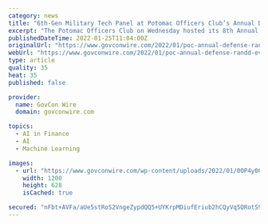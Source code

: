 ```yaml
---
category: news
title: "6th-Gen Military Tech Panel at Potomac Officers Club’s Annual Defense R&D Summit Focused on AI, Machine Learning"
excerpt: "The Potomac Officers Club on Wednesday hosted its 8th Annual Defense Research & Development Summit, where government and industry leaders discussed the projects and ideas that are keeping the U.S. military and Department of Defense officials at the forefront of modern strategy,"
publishedDateTime: 2022-01-25T11:04:00Z
originalUrl: "https://www.govconwire.com/2022/01/poc-annual-defense-randd-event-panelists-discuss-6th-generation-military-tech/"
webUrl: "https://www.govconwire.com/2022/01/poc-annual-defense-randd-event-panelists-discuss-6th-generation-military-tech/"
type: article
quality: 35
heat: 35
published: false

provider:
  name: GovCon Wire
  domain: govconwire.com

topics:
  - AI in Finance
  - AI
  - Machine Learning

images:
  - url: "https://www.govconwire.com/wp-content/uploads/2022/01/00P4y000017tH9OEAU-2.png"
    width: 1200
    height: 628
    isCached: true

secured: "nFbt+AVFa/aUe5stRoS2VngeZypdQQ5+UYKrpMDiufEriub2hCQyVq5QRotS93qfEAuOyhVXoc/FMnxv0q3ArlXnAlchSYH/DInGUhC926f8ciurlRS3Qr9S3rjcAJdQGMroGkXxuqZLd6WK5WL+ovUCo3hoE/0sI7/5J81TvMdQhuE4pp1WhlH9S5cFm8+dW4BhOmEjy6TVCAYpsyoW6OLK3Q912I+pfQ9XCEb8WP9brwss3DwAo9X1LqwUhIuP6LnD8mi5puF8gZX46Ms1NLbXsx5VpXO5UQpOZn2MOIUx/yzK9V9rXwFri1WaCO/5P96M1LsKUWeC8vsKq6fjAeF5VmMPVe0FYAEwcH4dqks=;L5txCmafsVWr85MNq+WRCQ=="
---
```


